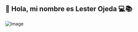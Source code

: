 ## 👋 Hola, mi nombre es Lester Ojeda 💻📚
![Image](https://github.com/user-attachments/assets/cd7a11e1-b404-443d-8a17-eef1d0b27798)










<!--
**lestcop/lestcop** is a ✨ _special_ ✨ repository because its `README.md` (this file) appears on your GitHub profile.

Here are some ideas to get you started:

- 🔭 I’m currently working on ...
- 🌱 I’m currently learning ...
- 👯 I’m looking to collaborate on ...
- 🤔 I’m looking for help with ...
- 💬 Ask me about ...
- 📫 How to reach me: ...
- 😄 Pronouns: ...
- ⚡ Fun fact: ...
-->
